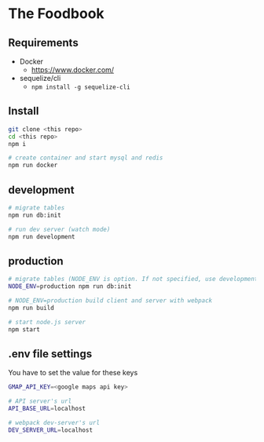 # The Foodbook

## Requirements
* Docker
    * https://www.docker.com/
* sequelize/cli
    * `npm install -g sequelize-cli`


## Install
```sh
git clone <this repo>
cd <this repo>
npm i

# create container and start mysql and redis
npm run docker
```


## development
```sh
# migrate tables
npm run db:init

# run dev server (watch mode)
npm run development
```


## production 
```sh
# migrate tables (NODE_ENV is option. If not specified, use development config)
NODE_ENV=production npm run db:init

# NODE_ENV=production build client and server with webpack
npm run build

# start node.js server
npm start
```


## .env file settings

You have to set the value for these keys

```sh
GMAP_API_KEY=<google maps api key>

# API server's url
API_BASE_URL=localhost

# webpack dev-server's url
DEV_SERVER_URL=localhost
```
